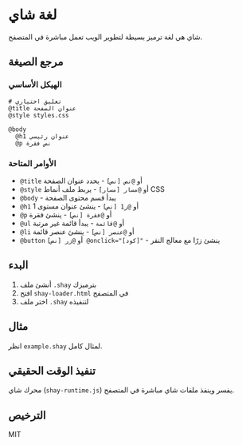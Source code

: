 # لغة شاي

شاي هي لغة ترميز بسيطة لتطوير الويب تعمل مباشرة في المتصفح.

## مرجع الصيغة

### الهيكل الأساسي
```
# تعليق اختياري
@title عنوان الصفحة
@style styles.css

@body
  @h1 عنوان رئيسي
  @p نص فقرة
```

### الأوامر المتاحة

- `@title` أو `@نص [نص]` - يحدد عنوان الصفحة
- `@style` أو `@مسار [مسار]` - يربط ملف أنماط CSS
- `@body` - يبدأ قسم محتوى الصفحة
- `@h1` أو `@ر1 [نص]` - ينشئ عنوان مستوى 1
- `@p` أو `@فقرة [نص]` - ينشئ فقرة
- `@ul` أو `@قائمة` - يبدأ قائمة غير مرتبة
- `@li` أو `@عنصر [نص]` - ينشئ عنصر قائمة
- `@button` أو `@زر [نص] @onclick="[كود]"` - ينشئ زرًا مع معالج النقر

## البدء

1. أنشئ ملف `.shay` بترميزك
2. افتح `shay-loader.html` في المتصفح
3. اختر ملف `.shay` لتنفيذه

## مثال

انظر `example.shay` لمثال كامل.

## تنفيذ الوقت الحقيقي

محرك شاي (`shay-runtime.js`) يفسر وينفذ ملفات شاي مباشرة في المتصفح.

## الترخيص

MIT
